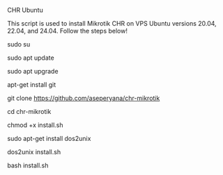 CHR Ubuntu

This script is used to install Mikrotik CHR on VPS Ubuntu versions 20.04, 22.04, and 24.04. Follow the steps below!

sudo su

sudo apt update

sudo apt upgrade

apt-get install git

git clone https://github.com/aseperyana/chr-mikrotik

cd chr-mikrotik

chmod +x install.sh

sudo apt-get install dos2unix

dos2unix install.sh

bash install.sh
